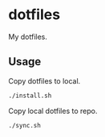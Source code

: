 # dotfiles

My dotfiles.

## Usage

Copy dotfiles to local.

```sh
./install.sh
```

Copy local dotfiles to repo.

```sh
./sync.sh
```
